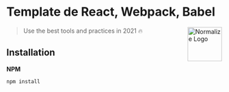 # Template de React, Webpack, Babel
<img
  src="https://miro.medium.com/max/640/1*CmhcC5jbuYaRf3uUV_NPjA.png" alt="Normalize Logo"
  width="80" height="80" align="right">
> Use the best tools and practices in 2021 🔥

## Installation
**NPM**
```sh
npm install 
```
